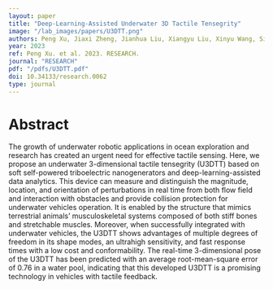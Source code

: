 ```yaml
---
layout: paper
title: "Deep-Learning-Assisted Underwater 3D Tactile Tensegrity"
image: "/lab_images/papers/U3DTT.png"
authors: Peng Xu, Jiaxi Zheng, Jianhua Liu, Xiangyu Liu, Xinyu Wang, Siyuan Wang, Tangzhen Guan, Xianping Fu, Minyi Xu, Guangming Xie, and Zhong Lin Wang
year: 2023
ref: Peng Xu. et al. 2023. RESEARCH.
journal: "RESEARCH"
pdf: "/pdfs/U3DTT.pdf"
doi: 10.34133/research.0062
type: journal
---
```


# Abstract

The growth of underwater robotic applications in ocean exploration and research has created an urgent need for effective tactile sensing. Here, we propose an underwater 3-dimensional tactile tensegrity (U3DTT) based on soft self-powered triboelectric nanogenerators and deep-learning-assisted data analytics. This device can measure and distinguish the magnitude, location, and orientation of perturbations in real time from both flow field and interaction with obstacles and provide collision protection for underwater vehicles operation. It is enabled by the structure that mimics terrestrial animals’ musculoskeletal systems composed of both stiff bones and stretchable muscles. Moreover, when successfully integrated with underwater vehicles, the U3DTT shows advantages of multiple degrees of freedom in its shape modes, an ultrahigh sensitivity, and fast response times with a low cost and conformability. The real-time 3-dimensional pose of the U3DTT has been predicted with an average root-mean-square error of 0.76 in a water pool, indicating that this developed U3DTT is a promising technology in vehicles with tactile feedback.



